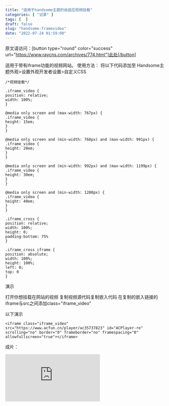 ```yaml
---
title: "适用于handsome主题的自适应视频挂载"
categories: [ "记录" ]
tags: [  ]
draft: false
slug: "handsome-framevideo"
date: "2022-07-24 01:59:00"
---
```


原文请访问：[button type="round" color="success" url="https://www.raycns.com/archives/774.html"]此处[/button]


<!--more-->

适用于带有iframe功能的视频网站。
使用方法：
将以下代码添加至 Handsome主题外观>设置外观开发者设置>自定义CSS
```
/*视频挂载*/

.iframe_video {
position: relative;
width: 100%;
}

@media only screen and (max-width: 767px) {
.iframe_video {
height: 15em;
}
}

@media only screen and (min-width: 768px) and (max-width: 991px) {
.iframe_video {
height: 20em;
}
}

@media only screen and (min-width: 992px) and (max-width: 1199px) {
.iframe_video {
height: 30em;
}
}

@media only screen and (min-width: 1200px) {
.iframe_video {
height: 40em;
}
}

.iframe_cross {
position: relative;
width: 100%;
height: 0;
padding-bottom: 75%
}

.iframe_cross iframe {
position: absolute;
width: 100%;
height: 100%;
left: 0;
top: 0
}
```

演示

打开你想挂载在网站的视频
复制视频源代码复制嵌入代码
在复制的嵌入链接的iframe与src之间添加class="iframe_video"

以下演示
```
<iframe class="iframe_video" src="https://www.acfun.cn/player/ac35737823" id="ACPlayer-re" scrolling="no" border="0" frameborder="no" framespacing="0" allowfullscreen="true"></iframe>
```
成片：
<iframe class="iframe_video" src="https://www.acfun.cn/player/ac35737823" id="ACPlayer-re" scrolling="no" border="0" frameborder="no" framespacing="0" allowfullscreen="true"></iframe>